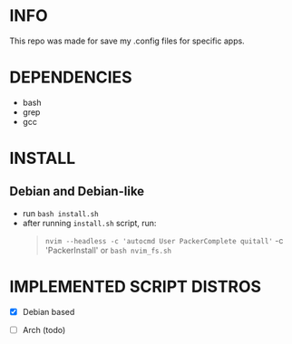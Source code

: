 # INFO
This repo was made for save my .config files for specific apps.
# DEPENDENCIES
- bash
- grep
- gcc
# INSTALL
## Debian and Debian-like
- run `bash install.sh`
- after running `install.sh` script, run:
    > `nvim --headless -c 'autocmd User PackerComplete quitall'` -c 'PackerInstall' or `bash nvim_fs.sh`
# IMPLEMENTED SCRIPT DISTROS
- [x] Debian based 
- [ ] Arch (todo)

